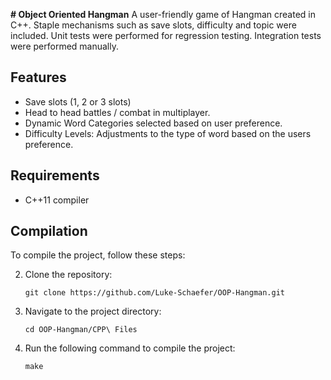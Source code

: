 **# Object Oriented Hangman**
A user-friendly game of Hangman created in C++. Staple mechanisms such as save slots, difficulty and topic were included. Unit tests were performed for regression testing. Integration tests were performed manually.

## **Features**

- Save slots (1, 2 or 3 slots)
- Head to head battles / combat in multiplayer.
- Dynamic Word Categories selected based on user preference.
- Difficulty Levels: Adjustments to the type of word based on the users preference.

## Requirements

- C++11 compiler

## Compilation

To compile the project, follow these steps:

2. Clone the repository:
   ```
   git clone https://github.com/Luke-Schaefer/OOP-Hangman.git
   ```
3. Navigate to the project directory:
   ```
   cd OOP-Hangman/CPP\ Files
   ```
4. Run the following command to compile the project:
   ```
   make
   ```
